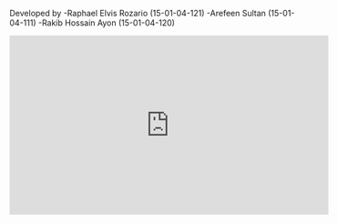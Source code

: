Developed by
-Raphael Elvis Rozario (15-01-04-121)
-Arefeen Sultan (15-01-04-111)
-Rakib Hossain Ayon (15-01-04-120)

<iframe width="560" height="315" src="https://www.youtube.com/embed/dOl8XqCnOyo" frameborder="0" allow="accelerometer; autoplay; encrypted-media; gyroscope; picture-in-picture" allowfullscreen></iframe>
